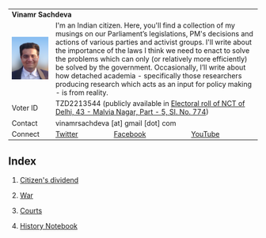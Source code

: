 <table>
  <tr> 
    <td colspan = "4"><b>Vinamr Sachdeva</b></td>
    <tr>
      <td><img src="vinamr.png"></td>
      <td colspan = "3"> I'm an Indian citizen. Here, you'll find a collection of my musings on our Parliament’s legislations, PM's decisions and actions of various parties and activist groups. I'll write about the importance of the laws I think we need to enact to solve the problems which can only (or relatively more efficiently) be solved by the government. Occasionally, I’ll write about how detached academia - specifically those researchers producing research which acts as an input for policy making - is from reality.</td>
  </tr>
  <tr>
    <td>Voter ID</td>
    <td colspan = "3">TZD2213544 (publicly available in <a href = "https://ceodelhi.gov.in/ElectoralRoll2020/validateUser.aspx?id=VxfPPJbcjRIyAov/qOxx37RCqZSEMYVZzh0KzH6aD38=">Electoral roll of NCT of Delhi, 43 - Malvia Nagar, Part - 5, SI. No. 774</a>)</td>
  </tr>
  <tr>
    <td>Contact</td>
    <td colspan = "3">vinamrsachdeva [at] gmail [dot] com</td>
  </tr>
  <tr>
    <td>Connect</td>
    <td><a href = "https://twitter.com/vinamrsachdeva">Twitter</a></td>
    <td><a href = "https://facebook.com/vinamr.sachdeva.7">Facebook</a></td>
    <td><a href = "https://www.youtube.com/channel/UC8hW40QHDk682Cc2hljgSQA">YouTube</a></td>
  </tr>
  </tr>
</table>

## Index

1. <a href = "https://vinamrsachdeva.github.io/citizens-dividend/">Citizen's dividend</a>

2. <a href = "https://vinamrsachdeva.github.io/military/">War</a>

3. <a href = "https://vinamrsachdeva.github.io/courts/">Courts</a>

4. <a href = "https://vinamrsachdeva.github.io/history/notes.html">History Notebook</a>
